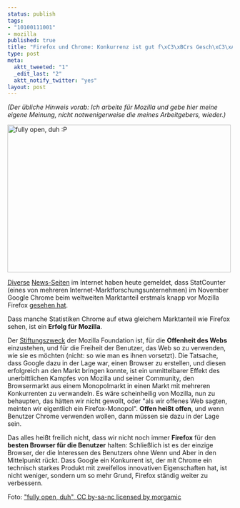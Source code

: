 ```yaml
--- 
status: publish
tags: 
- "10100111001"
- mozilla
published: true
title: "Firefox und Chrome: Konkurrenz ist gut f\xC3\xBCrs Gesch\xC3\xA4ft"
type: post
meta: 
  aktt_tweeted: "1"
  _edit_last: "2"
  aktt_notify_twitter: "yes"
layout: post
---
```

<em>(Der übliche Hinweis vorab: Ich arbeite für Mozilla und gebe hier meine eigene Meinung, nicht notwenigerweise die meines Arbeitgebers, wieder.)</em>

<a href="http://mozilla.org/firefox"><img src="http://farm4.staticflickr.com/3043/5865622317_ec37701c8c.jpg" width="500" height="331" alt="fully open, duh :P"/></a>

<a href="http://www.heise.de/newsticker/meldung/Marktforscher-Chrome-ueberholt-Firefox-1388288.html">Diverse</a> <a href="http://www.sueddeutsche.de/digital/browsermarkt-google-chrome-ueberholt-den-firefox-1.1224096">News-Seiten</a> im Internet haben heute gemeldet, dass StatCounter (eines von mehreren Internet-Marktforschungsunternehmen) im November Google Chrome beim weltweiten Marktanteil erstmals knapp vor Mozilla Firefox <a href="http://gs.statcounter.com/press/chrome-overtakes-firefox-globally-for-first-time" hreflang="en">gesehen hat</a>.

Dass manche Statistiken Chrome auf etwa gleichem Marktanteil wie Firefox sehen, ist ein <strong>Erfolg für Mozilla</strong>.

Der <a href="http://www.mozilla.org/about/manifesto.de.html">Stiftungszweck</a> der Mozilla Foundation ist, für die <strong>Offenheit des Webs</strong> einzustehen, und für die Freiheit der Benutzer, das Web so zu verwenden, wie sie es möchten (nicht: so wie man es ihnen vorsetzt). Die Tatsache, dass Google dazu in der Lage war, einen Browser zu erstellen, und diesen erfolgreich an den Markt bringen konnte, ist ein unmittelbarer Effekt des unerbittlichen Kampfes von Mozilla und seiner Community, den Browsermarkt aus einem Monopolmarkt in einen Markt mit mehreren Konkurrenten zu verwandeln. Es wäre scheinheilig von Mozilla, nun zu behaupten, das hätten wir nicht gewollt, oder "als wir offenes Web sagten, meinten wir eigentlich ein Firefox-Monopol". <strong>Offen heißt offen</strong>, und wenn Benutzer Chrome verwenden wollen, dann müssen sie dazu in der Lage sein.

Das alles heißt freilich nicht, dass wir nicht noch immer <strong>Firefox</strong> für den <strong>besten Browser für die Benutzer</strong> halten: Schließlich ist es der einzige Browser, der die Interessen des Benutzers ohne Wenn und Aber in den Mittelpunkt rückt. Dass Google ein Konkurrent ist, der mit Chrome ein technisch starkes Produkt mit zweifellos innovativen Eigenschaften hat, ist nicht weniger, sondern um so mehr Grund, Firefox ständig weiter zu verbessern.

<span class="credits">Foto: <a href="http://www.flickr.com/photos/morgamic/5865622317/" title="fully open, duh :P by morgamic, on Flickr">"fully open, duh", CC by-sa-nc licensed by morgamic</a></span>
